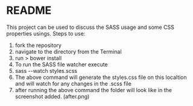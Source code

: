 README
========

This project can be used to discuss the SASS usage and some CSS properties usings.
Steps to use:

1. fork the repository
2. navigate to the directory from the Terminal
2. run > bower install
3. To run the SASS file watcher execute
4. sass --watch styles.scss
5. The above command will generate the styles.css file on this localtion and will watch for any changes in the .scss file
6. after running the above command the folder will look like in the screenshot added. (after.png)
